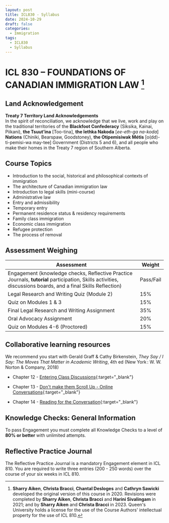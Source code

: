```yaml
---
layout: post
title: ICL830 - Syllabus
date: 2024-10-29
draft: false
categories:
  - Immigration
tags:
  - ICL830
  - Syllabus
---
```


# ICL 830 – FOUNDATIONS OF CANADIAN IMMIGRATION LAW [^1]

## Land Acknowledgement

<p class="highlight red">

<b>Treaty 7 Territory Land Acknowledgements</b>
<br>
In the spirit of reconciliation, we acknowledge that we live, work and play on the traditional territories of the <b>Blackfoot Confederacy</b> (Siksika, Kainai, Piikani), <b>the Tsuut’ina</b> [Too-tina], <b>the îethka Nakoda</b> [*ee-eth-ga na-koda*] <b>Nations</b> (Chiniki, Bearspaw, Goodstoney), <b>the Otipemisiwak Métis</b> [o(dd)-ti-pemisi-wa may-tee] Government (Districts 5 and 6), and all people who make their homes in the Treaty 7 region of Southern Alberta.</p>

[^1]: **Sharry Aiken**, **Christa Bracci**, **Chantal Desloges** and **Cathryn Sawicki** developed the original version of this course in 2020. Revisions were completed by **Sharry Aiken**, **Christa Bracci** and **Harini Sivalingam** in 2021; and by **Sharry Aiken** and **Christa Bracci** in 2023. Queen's University holds a license for the use of the Course Authors' intellectual property for the use of ICL 810.

<!-- <a href="https://lh3.googleusercontent.com/pw/AP1GczNlPL2XU73ZrmLzVMPRzEBSOkONXic3ozpfB5HllVlxptDJDjXRKFh0o2iBsxRSfXRhP6BcH61XUeXrWKBpSZ354Hclhwt03wQfmXcBjpAHqouNSyo=w2400?source=screenshot.guru"> <img src="https://lh3.googleusercontent.com/pw/AP1GczNlPL2XU73ZrmLzVMPRzEBSOkONXic3ozpfB5HllVlxptDJDjXRKFh0o2iBsxRSfXRhP6BcH61XUeXrWKBpSZ354Hclhwt03wQfmXcBjpAHqouNSyo=w600-h315-p-k" style="width: 100%"/> </a> -->

<!-- more -->

<!-- <i class="fa-solid fa-0 number"></i>
<i class="fa-solid fa-1 number"></i>
<i class="fa-solid fa-2 number"></i>
<i class="fa-solid fa-3 number"></i>
<i class="fa-solid fa-4 number"></i>
<i class="fa-solid fa-5 number"></i>
<i class="fa-solid fa-6 number"></i>
<i class="fa-solid fa-7 number"></i>
<i class="fa-solid fa-8 number"></i>
<i class="fa-solid fa-9 number"></i> -->

## Course Topics

- Introduction to the social, historical and philosophical contexts of immigration
- The architecture of Canadian immigration law
- Introduction to legal skills (mini-course)
- Administrative law
- Entry and admissibility
- Temporary entry
- Permanent residence status & residency requirements
- Family class immigration
- Economic class immigration
- Refugee protection
- The process of removal

## Assessment Weighing

<table class="styled-table">
    <thead>
    <tr>
        <th>Assessment</th>
        <th>Weight</th>
    </tr>
    </thead>
    <tbody>
    <tr>
        <td style= "text-align: left">Engagement (knowledge checks, Reflective Practice Journals, <b>tutorial</b> participation, Skills activities, discussions boards, and a final Skills Reflection)</td>
        <td>Pass/Fail</td>
    </tr>
    <tr>
        <td style= "text-align: left">Legal Research and Writing Quiz (Module 2)</td>
        <td>15%</td>
    </tr>
    <tr>
        <td style= "text-align: left">Quiz on Modules 1 & 3</td>
        <td>15%</td>
    </tr>
    <tr>
        <td style= "text-align: left">Final Legal Research and Writing Assignment</td>
        <td>35%</td>
    </tr>
    <tr>
        <td style= "text-align: left">Oral Advocacy Assignment</td>
        <td>20%</td>
    </tr>
    <tr>
        <td style= "text-align: left">Quiz on Modules 4-6 (Proctored) </td>
        <td>15%</td>
        <!-- <td colspan="3">请致电本所咨询</td> -->
    </tr>
    </tbody>
</table>

## Collaborative learning resources

We recommend you start with Gerald Graff & Cathy Birkenstein, _They Say / I Say: The Moves That Matter in Academic Writing_, 4th ed (New York : W. W. Norton & Company, 2018)

- Chapter 12 - [Entering Class Discussions](https://drive.google.com/file/d/1Jn1Iet9cb2wGur3F1g1bGnt-oee11dma/view?usp=sharing){:target="\_blank"}

- Chapter 13 - [Don't make them Scroll Up - Online Conversations](https://drive.google.com/file/d/1D6RHdCCwYIJt8rHXPle_MsElnbFUw3S4/view?usp=sharing){:target="\_blank"}

- Chapter 14 - [Reading for the Conversation](https://drive.google.com/file/d/1XzpMkwcZ5sRDlCdN7ewKgJLi2h4QcMJU/view?usp=sharing){:target="\_blank"}

## Knowledge Checks: General Information

To pass Engagement you must complete all Knowledge Checks to a level of **80% or better** with unlimited attempts.

## Reflective Practice Journal

The Reflective Practice Journal is a mandatory Engagement element in ICL 810. You are required to write three entries (200 - 250 words) over the course of your six weeks in ICL 810.
